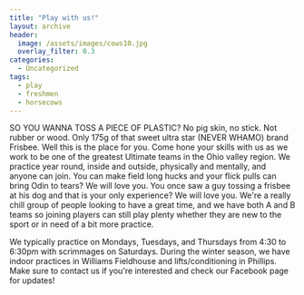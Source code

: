 ```yaml
---
title: "Play with us!"
layout: archive
header:
  image: /assets/images/cows10.jpg
  overlay_filter: 0.3
categories:
  - Uncategorized
tags:
  - play
  - freshmen
  - horsecows
---
```


SO YOU WANNA TOSS A PIECE OF PLASTIC? No pig skin, no stick. Not rubber or wood. Only 175g of that sweet ultra star (NEVER WHAMO) brand Frisbee. Well this is the place for you. Come hone your skills with us as we work to be one of the greatest Ultimate teams in the Ohio valley region. We practice year round, inside and outside, physically and mentally, and anyone can join. You can make field long hucks and your flick pulls can bring Odin to tears? We will love you. You once saw a guy tossing a frisbee at his dog and that is your only experience? We will love you. We're a really chill group of people looking to have a great time, and we have both A and B teams so joining players can still play plenty whether they are new to the sport or in need of a bit more practice.

We typically practice on Mondays, Tuesdays, and Thursdays from 4:30 to 6:30pm with scrimmages on Saturdays. During the winter season, we have indoor practices in Williams Fieldhouse and lifts/conditioning in Phillips. Make sure to contact us if you're interested and check our Facebook page for updates!